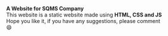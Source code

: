 **A Website for SQMS Company**<br>
This website is a static website made using **HTML, CSS and JS**<br>
Hope you like it, if you have any suggestions, please comment <br>
:smile:

